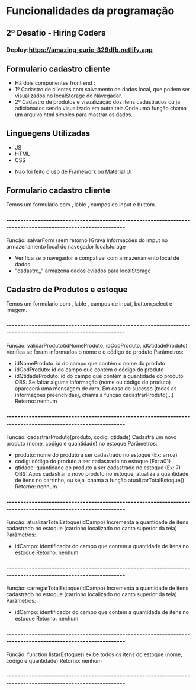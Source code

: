 
# Funcionalidades da programação
## 2º Desafio - Hiring Coders
### Deploy:https://amazing-curie-329dfb.netlify.app
## Formulario cadastro cliente

* Há dois componentes front end :
* 1º  Cadastro de clientes com salvamento de dados local, que podem ser visualizados no localStorage do Navegador.
* 2º Cadastro de produtos e visualização dos itens cadastrados ou ja adicionados sendo visualizado em outra tela.Onde uma função chama um arquivo html simples para mostrar os dados.


## Linguegens Utilizadas
* JS
* HTML
* CSS

- Nao foi feito o uso de Framework ou Material UI

## Formulario cadastro cliente

Temos um formulario com , lable , campos de input e buttom.

### -----------------------------------------------------------------------------------------------------------
Função: salvarForm (sem retorno )Grava informações do imput no armazenamento local do navegador localstorage
- Verifica se o navegador é compativel com armazenamento local de dados
- "cadastro_" armazena dados eviados para localStorage

## Cadastro de Produtos e estoque

Temos um formulario com , lable , campos de input, buttom,select e imagem.

### -----------------------------------------------------------------------------------------------------------
 Função: validarProduto(idNomeProduto, idCodProduto, idQtidadeProduto)
 Verifica se foram informados o nome e o código do produto
 Parâmetros:
 - idNomeProduto: id do campo que contém o nome do produto
 - idCodProduto: id do campo que contém o código do produto
 - idQtidadeProduto: id do campo que contém a quantidade do produto
 OBS: Se faltar alguma informação (nome ou código do produto) aparecerá uma mensagem de erro. Em caso de 
 sucesso (todas as informações preenchidas), chama a função cadastrarProduto(...)
 Retorno: nenhum
### -----------------------------------------------------------------------------------------------------------

Função: cadastrarProduto(produto, codig, qtidade)
 Cadastra um novo produto (nome, código e quantidade) no estoque
 Parâmetros:
 - produto: nome do produto a ser cadastrado no estoque (Ex: arroz)
 - codig: código do produto a ser cadastrado no estoque (Ex: a01)
 - qtidade: quantidade do produto a ser cadastrado no estoque (Ex: 7)
 OBS: Apos cadastrar o novo produto no estoque, atualiza a quantidade de itens no carrinho, ou seja, chama 
 a função atualizarTotalEstoque()
 Retorno: nenhum

### -----------------------------------------------------------------------------------------------------------

Função: atualizarTotalEstoque(idCampo)
 Incrementa a quantidade de itens cadastrado no estoque (carrinho localizado no canto superior da tela)
 Parâmetros:
 - idCampo: identificador do campo que contem a quantidade de itens no estoque
 Retorno: nenhum
### -----------------------------------------------------------------------------------------------------------

Função: carregarTotalEstoque(idCampo)
 Incrementa a quantidade de itens cadastrado no estoque (carrinho localizado no canto superior da tela)
 Parâmetros:
 - idCampo: identificador do campo que contem a quantidade de itens no estoque
 Retorno: nenhum
### -----------------------------------------------------------------------------------------------------------

Função: function listarEstoque() exibe todos os itens do estoque (nome, código e quantidade)
 Retorno: nenhum
### -----------------------------------------------------------------------------------------------------------
